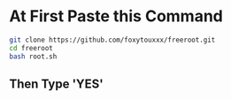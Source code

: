 # At First Paste this Command

```sh
git clone https://github.com/foxytouxxx/freeroot.git
cd freeroot
bash root.sh
```

## Then Type 'YES'
